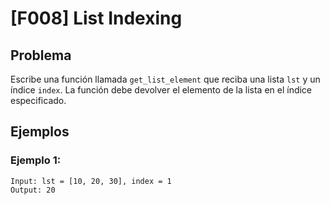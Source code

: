 # [F008] List Indexing

## Problema

Escribe una función llamada `get_list_element` que reciba una lista `lst` y un índice `index`. La función debe devolver el elemento de la lista en el índice especificado.

## Ejemplos

### Ejemplo 1:
```
Input: lst = [10, 20, 30], index = 1
Output: 20
```
